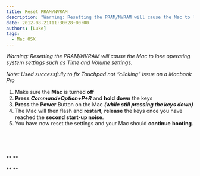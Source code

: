 ```yaml
---
title: Reset PRAM/NVRAM
description: "Warning: Resetting the PRAM/NVRAM will cause the Mac to lose operating system settings such as Time and Volume settings."
date: 2012-08-21T11:30:28+00:00
authors: [Luke]
tags:
  - Mac OSX
---
```

_Warning: Resetting the PRAM/NVRAM will cause the Mac to lose operating system settings such as Time and Volume settings._

_Note: Used successfully to fix Touchpad not “clicking” issue on a Macbook Pro_

<ol start="1">
  <li>
    Make sure the <strong>Mac</strong> is turned <strong>off</strong>
  </li>
  <li>
    <strong>Press</strong> <strong><em>Command+Option+P+R</em></strong> and <strong>hold</strong> <strong>down</strong> the keys
  </li>
  <li>
    <strong>Press</strong> the <strong>Power</strong> Button on the Mac <strong><em>(while still pressing the keys down)</em></strong>
  </li>
  <li>
    The Mac will then flash and <strong>restart</strong>, <strong>release</strong> the keys once you have reached the <strong>second</strong> <strong>start-up noise</strong>.
  </li>
  <li>
    You have now reset the settings and your Mac should <strong>continue</strong> <strong>booting</strong>.
  </li>
</ol>

&nbsp;

&nbsp;

** **

** **

&nbsp;